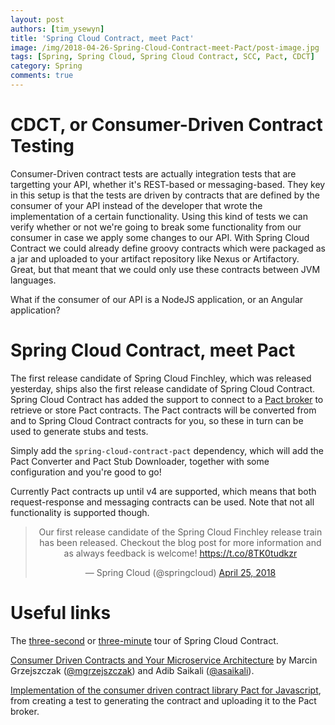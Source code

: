 ```yaml
---
layout: post
authors: [tim_ysewyn]
title: 'Spring Cloud Contract, meet Pact'
image: /img/2018-04-26-Spring-Cloud-Contract-meet-Pact/post-image.jpg
tags: [Spring, Spring Cloud, Spring Cloud Contract, SCC, Pact, CDCT]
category: Spring
comments: true
---
```


# CDCT, or Consumer-Driven Contract Testing

Consumer-Driven contract tests are actually integration tests that are targetting your API, whether it's REST-based or messaging-based.
They key in this setup is that the tests are driven by contracts that are defined by the consumer of your API instead of the developer that wrote the implementation of a certain functionality.
Using this kind of tests we can verify whether or not we're going to break some functionality from our consumer in case we apply some changes to our API.
With Spring Cloud Contract we could already define groovy contracts which were packaged as a jar and uploaded to your artifact repository like Nexus or Artifactory.
Great, but that meant that we could only use these contracts between JVM languages.

What if the consumer of our API is a NodeJS application, or an Angular application?

# Spring Cloud Contract, meet Pact

The first release candidate of Spring Cloud Finchley, which was released yesterday, ships also the first release candidate of Spring Cloud Contract.
Spring Cloud Contract has added the support to connect to a <a href="https://github.com/pact-foundation/pact_broker" target="_blank">Pact broker</a> to retrieve or store Pact contracts.
The Pact contracts will be converted from and to Spring Cloud Contract contracts for you, so these in turn can be used to generate stubs and tests.

Simply add the `spring-cloud-contract-pact` dependency, which will add the Pact Converter and Pact Stub Downloader, together with some configuration and you're good to go!

Currently Pact contracts up until v4 are supported, which means that both request-response and messaging contracts can be used.
Note that not all functionality is supported though.

<center><blockquote class="twitter-tweet" data-lang="en"><p lang="en" dir="ltr">Our first release candidate of the Spring Cloud Finchley release train has been released.  Checkout the blog post for more information and as always feedback is welcome! <a href="https://t.co/8TK0tudkzr">https://t.co/8TK0tudkzr</a></p>&mdash; Spring Cloud (@springcloud) <a href="https://twitter.com/springcloud/status/989122422635925504?ref_src=twsrc%5Etfw">April 25, 2018</a></blockquote></center>
<script async src="https://platform.twitter.com/widgets.js" charset="utf-8"></script>

# Useful links

The <a href="https://cloud.spring.io/spring-cloud-contract/single/spring-cloud-contract.html#spring-cloud-contract-verifier-intro-three-second-tour" target="_blank">three-second</a> or <a href="https://cloud.spring.io/spring-cloud-contract/single/spring-cloud-contract.html#spring-cloud-contract-verifier-intro-three-minute-tour" target="_blank">three-minute</a> tour of Spring Cloud Contract.

<a href="https://www.youtube.com/watch?v=JEmpIDiX7LU" target="_blank">Consumer Driven Contracts and Your Microservice Architecture</a> by Marcin Grzejszczak (<a href="https://twitter.com/mgrzejszczak" target="_blank">@mgrzejszczak</a>) and Adib Saikali (<a href="https://twitter.com/asaikali" target="_blank">@asaikali</a>).

<a href="https://github.com/pact-foundation/pact-js" target="_blank">Implementation of the consumer driven contract library Pact for Javascript</a>, from creating a test to generating the contract and uploading it to the Pact broker.